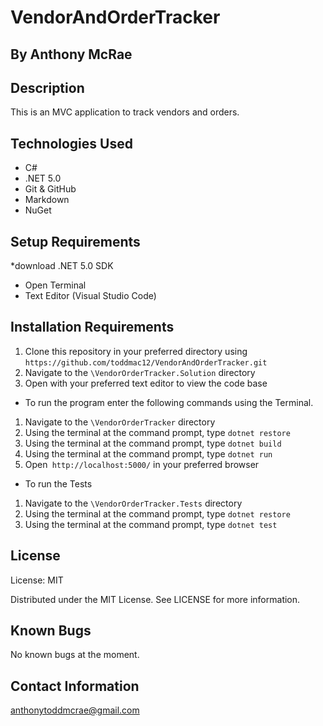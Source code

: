 # VendorAndOrderTracker

## By Anthony McRae
## Description
This is an MVC application to track vendors and orders.

## Technologies Used
* C#
* .NET 5.0
* Git & GitHub
* Markdown
* NuGet
## Setup Requirements
*download .NET 5.0 SDK 
* Open Terminal
* Text Editor (Visual Studio Code)

## Installation Requirements
1. Clone this repository in your preferred directory using `https://github.com/toddmac12/VendorAndOrderTracker.git`
2. Navigate to the `\VendorOrderTracker.Solution` directory
3. Open with your preferred text editor to view the code base
* To run the program enter the following commands using the Terminal.

1. Navigate to the `\VendorOrderTracker` directory
2. Using the terminal at the command prompt, type `dotnet restore`
3. Using the terminal at the command prompt, type `dotnet build`
4. Using the terminal at the command prompt, type `dotnet run`
5. Open` http://localhost:5000/` in your preferred browser
* To run the Tests
1. Navigate to the `\VendorOrderTracker.Tests` directory
2. Using the terminal at the command prompt, type `dotnet restore`
3. Using the terminal at the command prompt, type `dotnet test`
## License
License: MIT

Distributed under the MIT License. See LICENSE for more information.

## Known Bugs
No known bugs at the moment.

## Contact Information
anthonytoddmcrae@gmail.com
